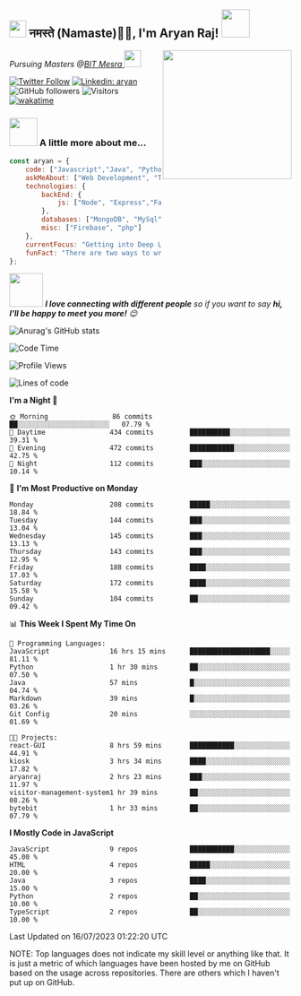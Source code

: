 <h2><img src="https://emojis.slackmojis.com/emojis/images/1531849430/4246/blob-sunglasses.gif?1531849430" width="30"/> नमस्ते (Namaste)🙏🏻, I'm Aryan Raj! <img src="https://media.giphy.com/media/12oufCB0MyZ1Go/giphy.gif" width="50"></h2>
<img align='right' src="https://media.giphy.com/media/M9gbBd9nbDrOTu1Mqx/giphy.gif" width="230">
<p><em>Pursuing Masters @<a href="https://bitmesra.ac.in/">BIT Mesra
</a><img src="https://media.giphy.com/media/WUlplcMpOCEmTGBtBW/giphy.gif" width="30"> 
</em></p>



[![Twitter Follow](https://img.shields.io/twitter/follow/desikiteretsu_?label=Follow)](https://twitter.com/intent/follow?screen_name=desikiteretsu_)
[![Linkedin: aryan](https://img.shields.io/badge/-aryan-blue?style=flat-square&logo=Linkedin&logoColor=white&link=https://www.linkedin.com/in/aryanraj24/)](https://www.linkedin.com/in/aryanraj24/)
![GitHub followers](https://img.shields.io/github/followers/aryan-139?label=Follow&style=social)
![Visitors](https://api.visitorbadge.io/api/visitors?path=https%3A%2F%2Fgithub.com%2Faryan-139&label=Visitors&countColor=%23263759&style=flat-square)
[![wakatime](https://wakatime.com/badge/user/5446e67c-4821-4850-b367-db5dd1d04c31.svg)](https://wakatime.com/@5446e67c-4821-4850-b367-db5dd1d04c31)

### <img src="https://media.giphy.com/media/VgCDAzcKvsR6OM0uWg/giphy.gif" width="50"> A little more about me...  

```javascript
const aryan = {
    code: ["Javascript","Java", "Python","C++"],
    askMeAbout: ["Web Development", "Technology", "Business", "Social Media"],
    technologies: {
        backEnd: {
            js: ["Node", "Express","FastAPI","Python"],
        },
        databases: ["MongoDB", "MySql", "sqlite"],
        misc: ["Firebase", "php"]
    },
    currentFocus: "Getting into Deep Learning",
    funFact: "There are two ways to write error-free programs; only the third one works"
};
```

<img src="https://media.giphy.com/media/LnQjpWaON8nhr21vNW/giphy.gif" width="60"> <em><b>I love connecting with different people</b> so if you want to say <b>hi, I'll be happy to meet you more!</b> 😊</em>

![Anurag's GitHub stats](https://github-readme-stats.vercel.app/api?username=aryan-139&show_icons=true&theme=dracula)

<!--START_SECTION:waka-->
![Code Time](http://img.shields.io/badge/Code%20Time-27%20hrs%2030%20mins-blue)

![Profile Views](http://img.shields.io/badge/Profile%20Views-22-blue)

![Lines of code](https://img.shields.io/badge/From%20Hello%20World%20I%27ve%20Written-522.7%20thousand%20lines%20of%20code-blue)

**I'm a Night 🦉** 

```text
🌞 Morning                86 commits          ██░░░░░░░░░░░░░░░░░░░░░░░   07.79 % 
🌆 Daytime                434 commits         ██████████░░░░░░░░░░░░░░░   39.31 % 
🌃 Evening                472 commits         ███████████░░░░░░░░░░░░░░   42.75 % 
🌙 Night                  112 commits         ███░░░░░░░░░░░░░░░░░░░░░░   10.14 % 
```
📅 **I'm Most Productive on Monday** 

```text
Monday                   208 commits         █████░░░░░░░░░░░░░░░░░░░░   18.84 % 
Tuesday                  144 commits         ███░░░░░░░░░░░░░░░░░░░░░░   13.04 % 
Wednesday                145 commits         ███░░░░░░░░░░░░░░░░░░░░░░   13.13 % 
Thursday                 143 commits         ███░░░░░░░░░░░░░░░░░░░░░░   12.95 % 
Friday                   188 commits         ████░░░░░░░░░░░░░░░░░░░░░   17.03 % 
Saturday                 172 commits         ████░░░░░░░░░░░░░░░░░░░░░   15.58 % 
Sunday                   104 commits         ██░░░░░░░░░░░░░░░░░░░░░░░   09.42 % 
```


📊 **This Week I Spent My Time On** 

```text
💬 Programming Languages: 
JavaScript               16 hrs 15 mins      ████████████████████░░░░░   81.11 % 
Python                   1 hr 30 mins        ██░░░░░░░░░░░░░░░░░░░░░░░   07.50 % 
Java                     57 mins             █░░░░░░░░░░░░░░░░░░░░░░░░   04.74 % 
Markdown                 39 mins             █░░░░░░░░░░░░░░░░░░░░░░░░   03.26 % 
Git Config               20 mins             ░░░░░░░░░░░░░░░░░░░░░░░░░   01.69 % 

🐱‍💻 Projects: 
react-GUI                8 hrs 59 mins       ███████████░░░░░░░░░░░░░░   44.91 % 
kiosk                    3 hrs 34 mins       ████░░░░░░░░░░░░░░░░░░░░░   17.82 % 
aryanraj                 2 hrs 23 mins       ███░░░░░░░░░░░░░░░░░░░░░░   11.97 % 
visitor-management-system1 hr 39 mins        ██░░░░░░░░░░░░░░░░░░░░░░░   08.26 % 
bytebit                  1 hr 33 mins        ██░░░░░░░░░░░░░░░░░░░░░░░   07.79 % 
```

**I Mostly Code in JavaScript** 

```text
JavaScript               9 repos             ███████████░░░░░░░░░░░░░░   45.00 % 
HTML                     4 repos             █████░░░░░░░░░░░░░░░░░░░░   20.00 % 
Java                     3 repos             ████░░░░░░░░░░░░░░░░░░░░░   15.00 % 
Python                   2 repos             ██░░░░░░░░░░░░░░░░░░░░░░░   10.00 % 
TypeScript               2 repos             ██░░░░░░░░░░░░░░░░░░░░░░░   10.00 % 
```




 Last Updated on 16/07/2023 01:22:20 UTC
<!--END_SECTION:waka-->


NOTE: Top languages does not indicate my skill level or anything like that. It is just a metric of which languages have been hosted by me on GitHub based on the usage across repositories. There are others which I haven't put up on GitHub.
